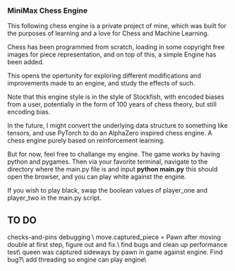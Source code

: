 ### MiniMax Chess Engine

This following chess engine is a private project of mine, which was built for the purposes of learning and a love for Chess and Machine Learning.

Chess has been programmed from scratch, loading in some copyright free images for piece representation, and on top of this, a simple Engine has been added.

This opens the opertunity for exploring different modifications and improvements made to an engine, and study the effects of such.

Note that this engine style is in the style of Stockfish, with encoded biases from a user, potentially in the form of 100 years of chess theory, but still encoding bias.

In the future, I might convert the underlying data structure to something like tensors, and use PyTorch to do an AlphaZero inspired chess engine. A chess engine purely based on reinforcement learning.

But for now, feel free to challange my engine. The game works by having python and pygames. Then via your favorite terminal, navigate to the directory where the main.py file is and input **python main.py** this should open the browser, and you can play white against the engine.

If you wish to play black, swap the boolean values of player_one and player_two in the main.py script.


## TO DO

checks-and-pins debugging \\
move.captured_piece = Pawn after moving double at first step, figure out and fix.\\
find bugs and clean up performance test\\
queen was captured sideways by pawn in game against engine. Find bug?\\
add threading so engine can play engine\\